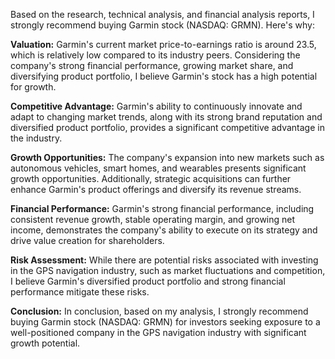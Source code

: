 Based on the research, technical analysis, and financial analysis reports, I strongly recommend buying Garmin stock (NASDAQ: GRMN). Here's why:

**Valuation:** Garmin's current market price-to-earnings ratio is around 23.5, which is relatively low compared to its industry peers. Considering the company's strong financial performance, growing market share, and diversifying product portfolio, I believe Garmin's stock has a high potential for growth.

**Competitive Advantage:** Garmin's ability to continuously innovate and adapt to changing market trends, along with its strong brand reputation and diversified product portfolio, provides a significant competitive advantage in the industry.

**Growth Opportunities:** The company's expansion into new markets such as autonomous vehicles, smart homes, and wearables presents significant growth opportunities. Additionally, strategic acquisitions can further enhance Garmin's product offerings and diversify its revenue streams.

**Financial Performance:** Garmin's strong financial performance, including consistent revenue growth, stable operating margin, and growing net income, demonstrates the company's ability to execute on its strategy and drive value creation for shareholders.

**Risk Assessment:** While there are potential risks associated with investing in the GPS navigation industry, such as market fluctuations and competition, I believe Garmin's diversified product portfolio and strong financial performance mitigate these risks.

**Conclusion:** In conclusion, based on my analysis, I strongly recommend buying Garmin stock (NASDAQ: GRMN) for investors seeking exposure to a well-positioned company in the GPS navigation industry with significant growth potential.